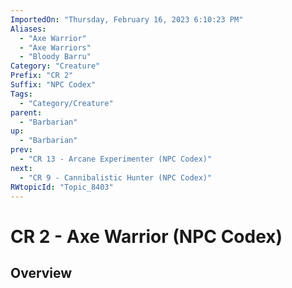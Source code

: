 ```yaml
---
ImportedOn: "Thursday, February 16, 2023 6:10:23 PM"
Aliases:
  - "Axe Warrior"
  - "Axe Warriors"
  - "Bloody Barru"
Category: "Creature"
Prefix: "CR 2"
Suffix: "NPC Codex"
Tags:
  - "Category/Creature"
parent:
  - "Barbarian"
up:
  - "Barbarian"
prev:
  - "CR 13 - Arcane Experimenter (NPC Codex)"
next:
  - "CR 9 - Cannibalistic Hunter (NPC Codex)"
RWtopicId: "Topic_8403"
---
```

# CR 2 - Axe Warrior (NPC Codex)
## Overview
